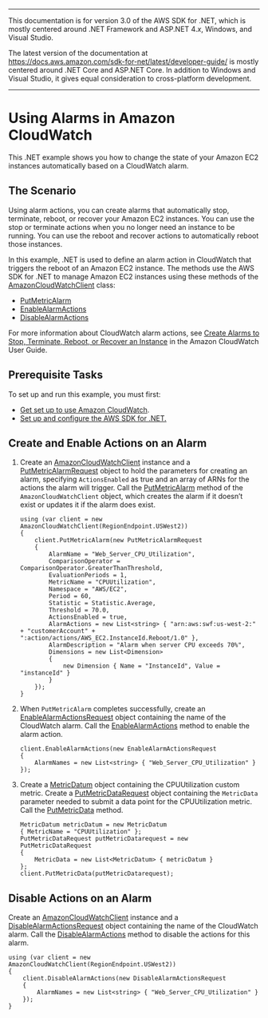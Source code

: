 --------

This documentation is for version 3\.0 of the AWS SDK for \.NET, which is mostly centered around \.NET Framework and ASP\.NET 4\.*x*, Windows, and Visual Studio\.

The latest version of the documentation at [https://docs\.aws\.amazon\.com/sdk\-for\-net/latest/developer\-guide/](../../latest/developer-guide/welcome.html) is mostly centered around \.NET Core and ASP\.NET Core\. In addition to Windows and Visual Studio, it gives equal consideration to cross\-platform development\.

--------

# Using Alarms in Amazon CloudWatch<a name="cloudwatch-using-alarms-examples"></a>

This \.NET example shows you how to change the state of your Amazon EC2 instances automatically based on a CloudWatch alarm\.

## The Scenario<a name="the-scenario"></a>

Using alarm actions, you can create alarms that automatically stop, terminate, reboot, or recover your Amazon EC2 instances\. You can use the stop or terminate actions when you no longer need an instance to be running\. You can use the reboot and recover actions to automatically reboot those instances\.

In this example, \.NET is used to define an alarm action in CloudWatch that triggers the reboot of an Amazon EC2 instance\. The methods use the AWS SDK for \.NET to manage Amazon EC2 instances using these methods of the [AmazonCloudWatchClient](https://docs.aws.amazon.com/sdkfornet/v3/apidocs/items/CloudWatch/TCloudWatchClient.html) class:
+  [PutMetricAlarm](https://docs.aws.amazon.com/sdkfornet/v3/apidocs/items/CloudWatch/MCloudWatchPutMetricAlarmPutMetricAlarmRequest.html) 
+  [EnableAlarmActions](https://docs.aws.amazon.com/sdkfornet/v3/apidocs/items/CloudWatch/MCloudWatchEnableAlarmActionsEnableAlarmActionsRequest.html) 
+  [DisableAlarmActions](https://docs.aws.amazon.com/sdkfornet/v3/apidocs/items/CloudWatch/MCloudWatchDisableAlarmActionsDisableAlarmActionsRequest.html) 

For more information about CloudWatch alarm actions, see [Create Alarms to Stop, Terminate, Reboot, or Recover an Instance](https://docs.aws.amazon.com/AmazonCloudWatch/latest/monitoring/UsingAlarmActions.html) in the Amazon CloudWatch User Guide\.

## Prerequisite Tasks<a name="prerequisite-tasks"></a>

To set up and run this example, you must first:
+  [Get set up to use Amazon CloudWatch](https://docs.aws.amazon.com/AmazonCloudWatch/latest/monitoring/GettingSetup.html)\.
+ [Set up and configure the AWS SDK for \.NET\.](net-dg-setup.md)

## Create and Enable Actions on an Alarm<a name="create-and-enable-actions-on-an-alarm"></a>

1. Create an [AmazonCloudWatchClient](https://docs.aws.amazon.com/sdkfornet/v3/apidocs/items/CloudWatch/TCloudWatchClient.html) instance and a [PutMetricAlarmRequest](https://docs.aws.amazon.com/sdkfornet/v3/apidocs/items/CloudWatch/TPutMetricAlarmRequest.html) object to hold the parameters for creating an alarm, specifying `ActionsEnabled` as true and an array of ARNs for the actions the alarm will trigger\. Call the [PutMetricAlarm](https://docs.aws.amazon.com/sdkfornet/v3/apidocs/items/CloudWatch/MCloudWatchPutMetricAlarmPutMetricAlarmRequest.html) method of the `AmazonCloudWatchClient` object, which creates the alarm if it doesn’t exist or updates it if the alarm does exist\.

   ```
   using (var client = new AmazonCloudWatchClient(RegionEndpoint.USWest2))
   {
       client.PutMetricAlarm(new PutMetricAlarmRequest
       {
           AlarmName = "Web_Server_CPU_Utilization",
           ComparisonOperator = ComparisonOperator.GreaterThanThreshold,
           EvaluationPeriods = 1,
           MetricName = "CPUUtilization",
           Namespace = "AWS/EC2",
           Period = 60,
           Statistic = Statistic.Average,
           Threshold = 70.0,
           ActionsEnabled = true,
           AlarmActions = new List<string> { "arn:aws:swf:us-west-2:" + "customerAccount" + ":action/actions/AWS_EC2.InstanceId.Reboot/1.0" },
           AlarmDescription = "Alarm when server CPU exceeds 70%",
           Dimensions = new List<Dimension>
           {
               new Dimension { Name = "InstanceId", Value = "instanceId" }
           }
       });
   }
   ```

1. When `PutMetricAlarm` completes successfully, create an [EnableAlarmActionsRequest](https://docs.aws.amazon.com/sdkfornet/v3/apidocs/items/CloudWatch/TEnableAlarmActionsRequest.html) object containing the name of the CloudWatch alarm\. Call the [EnableAlarmActions](https://docs.aws.amazon.com/sdkfornet/v3/apidocs/items/CloudWatch/MCloudWatchEnableAlarmActionsEnableAlarmActionsRequest.html) method to enable the alarm action\.

   ```
   client.EnableAlarmActions(new EnableAlarmActionsRequest
   {
       AlarmNames = new List<string> { "Web_Server_CPU_Utilization" }
   });
   ```

1. Create a [MetricDatum](https://docs.aws.amazon.com/sdkfornet/v3/apidocs/items/CloudWatch/TMetricDatum.html) object containing the CPUUtilization custom metric\. Create a [PutMetricDataRequest](https://docs.aws.amazon.com/sdkfornet/v3/apidocs/items/CloudWatch/TPutMetricDataRequest.html) object containing the `MetricData` parameter needed to submit a data point for the CPUUtilization metric\. Call the [PutMetricData](https://docs.aws.amazon.com/sdkfornet/v3/apidocs/items/CloudWatch/MCloudWatchPutMetricDataPutMetricDataRequest.html) method\.

   ```
   MetricDatum metricDatum = new MetricDatum
   { MetricName = "CPUUtilization" };
   PutMetricDataRequest putMetricDatarequest = new PutMetricDataRequest
   {
       MetricData = new List<MetricDatum> { metricDatum }
   };
   client.PutMetricData(putMetricDatarequest);
   ```

## Disable Actions on an Alarm<a name="disable-actions-on-an-alarm"></a>

Create an [AmazonCloudWatchClient](https://docs.aws.amazon.com/sdkfornet/v3/apidocs/items/CloudWatch/TCloudWatchClient.html) instance and a [DisableAlarmActionsRequest](https://docs.aws.amazon.com/sdkfornet/v3/apidocs/items/CloudWatch/TDisableAlarmActionsRequest.html) object containing the name of the CloudWatch alarm\. Call the [DisableAlarmActions](https://docs.aws.amazon.com/sdkfornet/v3/apidocs/items/CloudWatch/MCloudWatchDisableAlarmActionsDisableAlarmActionsRequest.html) method to disable the actions for this alarm\.

```
using (var client = new AmazonCloudWatchClient(RegionEndpoint.USWest2))
{
    client.DisableAlarmActions(new DisableAlarmActionsRequest
    {
        AlarmNames = new List<string> { "Web_Server_CPU_Utilization" }
    });
}
```